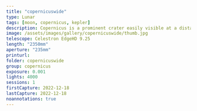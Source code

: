 ```yaml
---
title: "copernicuswide"
type: Lunar
tags: [moon, copernicus, kepler]
description: Copernicus is a prominent crater easily visible at a distance due to the bright ejecta radiating from the center of impact. The interior is marked by distinctive peaks and the rim has collapsed and eroded in sections. The the right, Kepler is surrounded by rays that extend 500km across the lunar surface.
image: /assets/images/gallery/copernicuswide/thumb.jpg
telescope: Celestron EdgeHD 9.25
length: "2350mm"
aperture: "235mm"
printurl: 
folder: copernicuswide
group: copernicus
exposure: 0.001  
lights: 4000
sessions: 1
firstCapture: 2022-12-18 
lastCapture: 2022-12-18
noannotations: true
---
```


